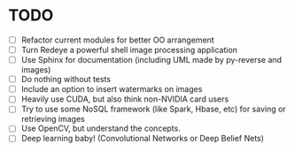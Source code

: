 # TODO
- [ ] Refactor current modules for better OO arrangement
- [ ] Turn Redeye a powerful shell image processing application
- [ ] Use Sphinx for documentation (including UML made by py-reverse and images)
- [ ] Do nothing without tests
- [ ] Include an option to insert watermarks on images
- [ ] Heavily use CUDA, but also think non-NVIDIA card users
- [ ] Try to use some NoSQL framework (like Spark, Hbase, etc) for saving or retrieving images
- [ ] Use OpenCV, but understand the concepts.
- [ ] Deep learning baby! (Convolutional Networks or Deep Belief Nets)
